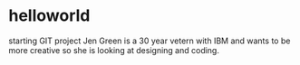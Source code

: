 # helloworld
starting GIT project
Jen Green is a 30 year vetern with IBM and wants to be more creative so she is looking at designing and coding. 
